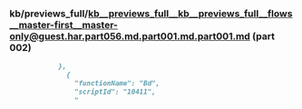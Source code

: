 ### kb/previews_full/kb__previews_full__kb__previews_full__flows__master-first__master-only@guest.har.part056.md.part001.md.part001.md (part 002)

```md
            },
              {
                "functionName": "Bd",
                "scriptId": "10411",
                "
```

```

